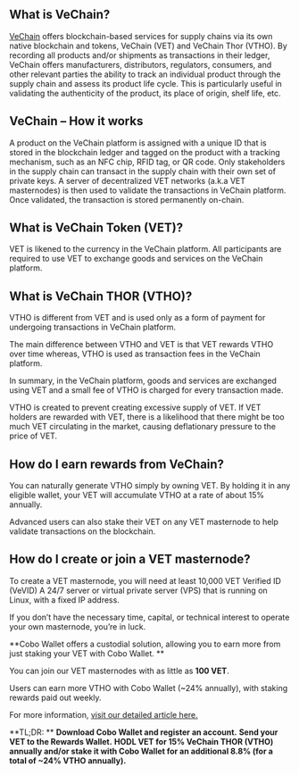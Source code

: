 ## What is VeChain?

[VeChain](https://www.vechain.com) offers blockchain-based services for supply chains via its own native blockchain and tokens, VeChain (VET) and VeChain Thor (VTHO).  By recording all products and/or shipments as transactions in their ledger, VeChain offers manufacturers, distributors, regulators, consumers, and other relevant parties the ability to track an individual product through the supply chain and assess its product life cycle. This is particularly useful in validating the authenticity of the product,  its place of origin, shelf life, etc.


## VeChain – How it works

A product on the VeChain platform is assigned with a unique ID that is stored in the blockchain ledger and tagged on the product with a tracking mechanism, such as an NFC chip, RFID tag, or QR code. Only stakeholders in the supply chain can transact in the supply chain with their own set of private keys. A server of decentralized VET networks (a.k.a VET masternodes) is then used to validate the transactions in VeChain platform. Once validated, the transaction is stored permanently on-chain.


## What is VeChain Token (VET)?

VET is likened to the currency in the VeChain platform. All participants are required to use VET to exchange goods and services on the VeChain platform.


## What is VeChain THOR (VTHO)?

VTHO is different from VET and is used only as a form of payment for undergoing transactions in VeChain platform.

The main difference between VTHO and VET is that VET rewards VTHO over time whereas, VTHO is used as transaction fees in the VeChain platform.

In summary, in the VeChain platform, goods and services are exchanged using VET and a small fee of VTHO is charged for every transaction made.

VTHO is created to prevent creating excessive supply of VET. If VET holders are rewarded with VET, there is a likelihood that there might be too much VET circulating in the market, causing deflationary pressure to the price of VET.


## How do I earn rewards from VeChain? 
You can naturally generate VTHO simply by owning VET. By holding it in any eligible wallet, your VET will accumulate VTHO at a rate of about 15% annually. 

Advanced users can also stake their VET on any VET masternode to help validate transactions on the blockchain. 

## How do I create or join a VET masternode?

To create a VET masternode, you will need
at least 10,000 VET
Verified ID (VeVID)
A 24/7 server or virtual private server (VPS) that is running on Linux, with a fixed IP address.

If you don’t have the necessary time, capital, or technical interest to operate your own masternode, you’re in luck. 

**Cobo Wallet offers a custodial solution, allowing you to earn more from just staking your VET with Cobo Wallet. **

You can join our VET masternodes with as little as **100 VET**.

Users can earn more VTHO with Cobo Wallet (~24% annually), with staking rewards paid out weekly.

For more information, [visit our detailed article here.](https://support.cobo.com/hc/en-us/articles/360009103753-VET-Rewards-Details)


**TL;DR: **
**Download Cobo Wallet and register an account.**
**Send your VET to the Rewards Wallet.**
**HODL VET for 15% VeChain THOR (VTHO) annually and/or stake it with Cobo Wallet for an additional 8.8% (for a total of ~24% VTHO annually).**

